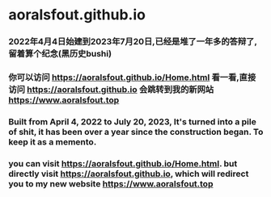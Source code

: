 # aoralsfout.github.io

### 2022年4月4日始建到2023年7月20日,已经是堆了一年多的答辩了,留着算个纪念(黑历史bushi)
### 你可以访问 https://aoralsfout.github.io/Home.html 看一看,直接访问 https://aoralsfout.github.io 会跳转到我的新网站 https://www.aoralsfout.top

### Built from April 4, 2022 to July 20, 2023, It's turned into a pile of shit, it has been over a year since the construction began. To keep it as a memento.
### you can visit https://aoralsfout.github.io/Home.html. but directly visit https://aoralsfout.github.io, which will redirect you to my new website https://www.aoralsfout.top
